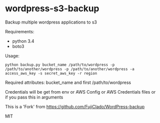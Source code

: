 # wordpress-s3-backup
Backup multiple wordpress applications to s3

Requirements:
- python 3.4
- boto3

Usage:
```
python backup.py bucket_name /path/to/wordpress -p /path/to/another/wordpress -p /path/to/another/wordpress -a access_aws_key -s secret_aws_key -r region
```

Required attributes: bucket_name and first /path/to/wordpress

Credentials will be get from env or AWS Config or AWS Credentials files or if you pass this in arguments


This is a 'Fork' from https://github.com/FujiClado/WordPress-backup


MIT
